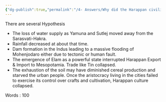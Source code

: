 ```yaml
---
{"dg-publish":true,"permalink":"/4- Answers/Why did the Harappan civilisation degenerate and finally collapse/"}
---
```



There are several Hypothesis 

- The loss of water supply as Yamuna and Sutlej moved away from the Sarasvati-Hakra. 
- Rainfall decreased at about that time. 
- Dam formation in the Indus leading to a massive flooding of Mohenjodaro either due to tectonic or human fault. 
- The emergence of Elam as a powerful state  interrupted Harappan Export & Import to Mesopotamia. Trade like Tin collapsed. 
- The exhaustion of the soil may have diminished cereal production and starved the urban people. Once the aristocracy living in the cities failed to exercise its control over crafts and cultivation, Harappan culture collapsed.


Words : $100$

